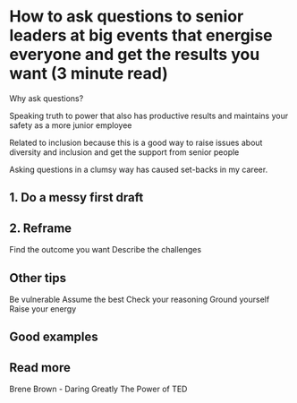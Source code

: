 # How to ask questions to senior leaders at big events that energise everyone and get the results you want (3 minute read)

Why ask questions?

Speaking truth to power that also has productive results and maintains your safety as a more junior employee

Related to inclusion because this is a good way to raise issues about diversity and inclusion and get the support from senior people

Asking questions in a clumsy way has caused set-backs in my career.

## 1. Do a messy first draft


## 2. Reframe

Find the outcome you want
Describe the challenges

## Other tips

Be vulnerable
Assume the best
Check your reasoning
Ground yourself
Raise your energy

## Good examples



## Read more

Brene Brown - Daring Greatly
The Power of TED
